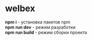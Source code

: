 # welbex

**npm i** - установка пакетов npm  
**npm run dev** - режим разработки  
**npm run build** - режим сборки проекта  
